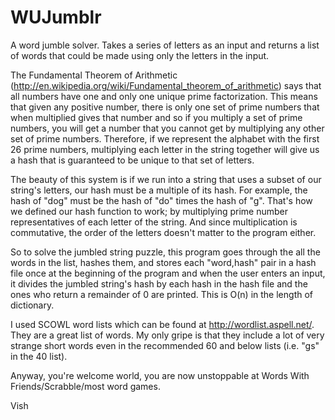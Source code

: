 WUJumblr
========

A word jumble solver.  Takes a series of letters as an input and returns a list of words that could be made 
using only the letters in the input.  

The Fundamental Theorem of Arithmetic (http://en.wikipedia.org/wiki/Fundamental_theorem_of_arithmetic)
says that all numbers have one and only one unique prime factorization.  This means that given any positive number, 
there is only one set of prime numbers that when multiplied gives that number and so if you multiply 
a set of prime numbers, you will get a number that you cannot get by multiplying any other set of prime numbers.  Therefore, 
if we represent the alphabet with the first 26 prime numbers, multiplying each letter in the string together will 
give us a hash that is guaranteed to be unique to that set of letters. 

The beauty of this system is if we run into a string that uses a subset of our string's letters, our hash must 
be a multiple of its hash. For example, the hash of "dog" must be the hash of "do" times the hash of "g".  That's how we 
defined our hash function to work; by multiplying prime number representatives of each letter of the string.  And since 
multiplication is commutative, the order of the letters doesn't matter to the program either.

So to solve the jumbled string puzzle, this program goes through the all the words in the list, hashes them, and stores each 
"word,hash" pair in a hash file once at the beginning of the program and when the user enters an input, it divides the 
jumbled string's hash by each hash in the hash file and the ones who return a remainder of 0 are printed. This is O(n) in the 
length of dictionary.    

I used SCOWL word lists which can be found at http://wordlist.aspell.net/.  They are a great list of words.  My only gripe is that
they include a lot of very strange short words even in the recommended 60 and below lists (i.e. "gs" in the 40 list). 

Anyway, you're welcome world, you are now unstoppable at Words With Friends/Scrabble/most word games. 

Vish
